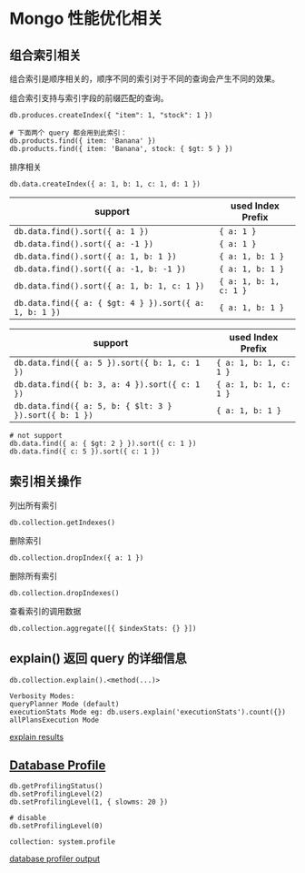 # Mongo 性能优化相关

## 组合索引相关

组合索引是顺序相关的，顺序不同的索引对于不同的查询会产生不同的效果。

组合索引支持与索引字段的前缀匹配的查询。

```
db.produces.createIndex({ "item": 1, "stock": 1 })

# 下面两个 query 都会用到此索引：
db.products.find({ item: 'Banana' })
db.products.find({ item: 'Banana', stock: { $gt: 5 } })
```

排序相关

```
db.data.createIndex({ a: 1, b: 1, c: 1, d: 1 })
```

support | used Index Prefix
--- | ---
`db.data.find().sort({ a: 1 })` | `{ a: 1 }`
`db.data.find().sort({ a: -1 })` | `{ a: 1 }`
`db.data.find().sort({ a: 1, b: 1 })` | `{ a: 1, b: 1 }`
`db.data.find().sort({ a: -1, b: -1 })` | `{ a: 1, b: 1 }`
`db.data.find().sort({ a: 1, b: 1, c: 1 })` | `{ a: 1, b: 1, c: 1 }`
`db.data.find({ a: { $gt: 4 } }).sort({ a: 1, b: 1 })` | `{ a: 1, b: 1 }`

support | used Index Prefix
--- | ---
`db.data.find({ a: 5 }).sort({ b: 1, c: 1 })` | `{ a: 1, b: 1, c: 1 }`
`db.data.find({ b: 3, a: 4 }).sort({ c: 1 })` | `{ a: 1, b: 1, c: 1 }`
`db.data.find({ a: 5, b: { $lt: 3 } }).sort({ b: 1 })` | `{ a: 1, b: 1 }`

```
# not support
db.data.find({ a: { $gt: 2 } }).sort({ c: 1 })
db.data.find({ c: 5 }).sort({ c: 1 })
```

## 索引相关操作

列出所有索引

```
db.collection.getIndexes()
```

删除索引

```
db.collection.dropIndex({ a: 1 })
```

删除所有索引

```
db.collection.dropIndexes()
```

查看索引的调用数据

```
db.collection.aggregate([{ $indexStats: {} }])
```

## explain() 返回 query 的详细信息

```
db.collection.explain().<method(...)>

Verbosity Modes:
queryPlanner Mode (default)
executionStats Mode eg: db.users.explain('executionStats').count({})
allPlansExecution Mode
```

[explain results](https://docs.mongodb.com/manual/reference/explain-results/)

## [Database Profile](https://docs.mongodb.com/manual/tutorial/manage-the-database-profiler/)

```
db.getProfilingStatus()
db.setProfilingLevel(2)
db.setProfilingLevel(1, { slowms: 20 })

# disable
db.setProfilingLevel(0)
```

```
collection: system.profile
```

[database profiler output](https://docs.mongodb.com/manual/reference/database-profiler/)
